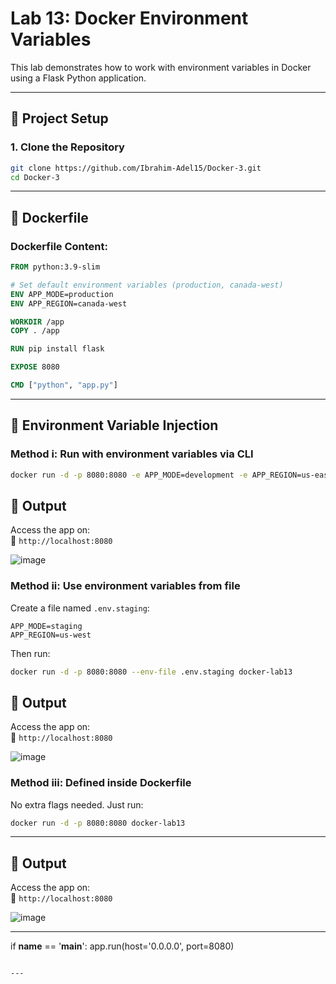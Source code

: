 # Lab 13: Docker Environment Variables

This lab demonstrates how to work with environment variables in Docker using a Flask Python application.

---

## 🔧 Project Setup

### 1. Clone the Repository
```bash
git clone https://github.com/Ibrahim-Adel15/Docker-3.git
cd Docker-3
```

---

## 🐳 Dockerfile

### Dockerfile Content:
```dockerfile
FROM python:3.9-slim

# Set default environment variables (production, canada-west)
ENV APP_MODE=production
ENV APP_REGION=canada-west

WORKDIR /app
COPY . /app

RUN pip install flask

EXPOSE 8080

CMD ["python", "app.py"]
```

---

## 🧪 Environment Variable Injection

### Method i: Run with environment variables via CLI
```bash
docker run -d -p 8080:8080 -e APP_MODE=development -e APP_REGION=us-east docker-lab13
```
## 🧪 Output

Access the app on:  
📍 `http://localhost:8080`

![image](https://github.com/user-attachments/assets/11eddb32-8ea0-441b-bab4-7092e7065bcb)

### Method ii: Use environment variables from file

Create a file named `.env.staging`:
```
APP_MODE=staging
APP_REGION=us-west
```

Then run:
```bash
docker run -d -p 8080:8080 --env-file .env.staging docker-lab13
```
## 🧪 Output

Access the app on:  
📍 `http://localhost:8080`

![image](https://github.com/user-attachments/assets/fa277af2-4bbf-4c72-b628-fa58609f0304)

### Method iii: Defined inside Dockerfile

No extra flags needed. Just run:
```bash
docker run -d -p 8080:8080 docker-lab13
```

---

## 🧪 Output

Access the app on:  
📍 `http://localhost:8080`

![image](https://github.com/user-attachments/assets/d88eb98d-4ab9-451c-83f7-40d06e615ae5)

---



if __name__ == '__main__':
    app.run(host='0.0.0.0', port=8080)
```

---
